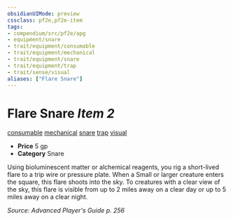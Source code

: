 ```yaml
---
obsidianUIMode: preview
cssclass: pf2e,pf2e-item
tags:
- compendium/src/pf2e/apg
- equipment/snare
- trait/equipment/consumable
- trait/equipment/mechanical
- trait/equipment/snare
- trait/equipment/trap
- trait/sense/visual
aliases: ["Flare Snare"]
---
```

# Flare Snare *Item 2*  
[consumable](consumable.md)  [mechanical](mechanical.md)  [snare](snare.md)  [trap](trap.md)  [visual](visual.md)  

- **Price** 5 gp
- **Category** Snare

Using bioluminescent matter or alchemical reagents, you rig a short-lived flare to a trip wire or pressure plate. When a Small or larger creature enters the square, this flare shoots into the sky. To creatures with a clear view of the sky, this flare is visible from up to 2 miles away on a clear day or up to 5 miles away on a clear night.

*Source: Advanced Player's Guide p. 256*